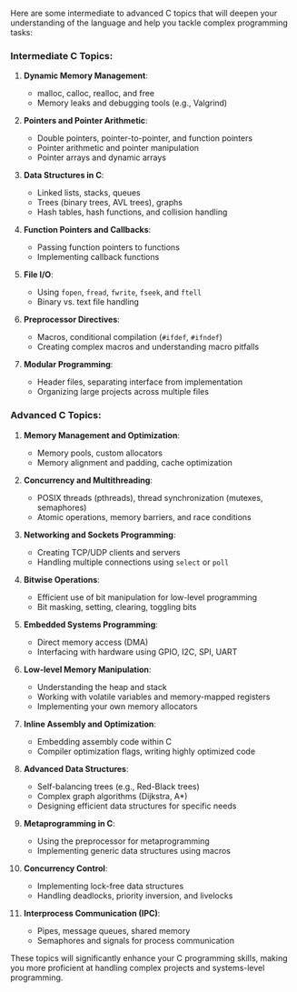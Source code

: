 Here are some intermediate to advanced C topics that will deepen your understanding of the language and help you tackle complex programming tasks:

### Intermediate C Topics:
1. **Dynamic Memory Management**:
   - malloc, calloc, realloc, and free
   - Memory leaks and debugging tools (e.g., Valgrind)

2. **Pointers and Pointer Arithmetic**:
   - Double pointers, pointer-to-pointer, and function pointers
   - Pointer arithmetic and pointer manipulation
   - Pointer arrays and dynamic arrays

3. **Data Structures in C**:
   - Linked lists, stacks, queues
   - Trees (binary trees, AVL trees), graphs
   - Hash tables, hash functions, and collision handling

4. **Function Pointers and Callbacks**:
   - Passing function pointers to functions
   - Implementing callback functions

5. **File I/O**:
   - Using `fopen`, `fread`, `fwrite`, `fseek`, and `ftell`
   - Binary vs. text file handling

6. **Preprocessor Directives**:
   - Macros, conditional compilation (`#ifdef`, `#ifndef`)
   - Creating complex macros and understanding macro pitfalls

7. **Modular Programming**:
   - Header files, separating interface from implementation
   - Organizing large projects across multiple files

### Advanced C Topics:
1. **Memory Management and Optimization**:
   - Memory pools, custom allocators
   - Memory alignment and padding, cache optimization

2. **Concurrency and Multithreading**:
   - POSIX threads (pthreads), thread synchronization (mutexes, semaphores)
   - Atomic operations, memory barriers, and race conditions

3. **Networking and Sockets Programming**:
   - Creating TCP/UDP clients and servers
   - Handling multiple connections using `select` or `poll`

4. **Bitwise Operations**:
   - Efficient use of bit manipulation for low-level programming
   - Bit masking, setting, clearing, toggling bits

5. **Embedded Systems Programming**:
   - Direct memory access (DMA)
   - Interfacing with hardware using GPIO, I2C, SPI, UART

6. **Low-level Memory Manipulation**:
   - Understanding the heap and stack
   - Working with volatile variables and memory-mapped registers
   - Implementing your own memory allocators

7. **Inline Assembly and Optimization**:
   - Embedding assembly code within C
   - Compiler optimization flags, writing highly optimized code

8. **Advanced Data Structures**:
   - Self-balancing trees (e.g., Red-Black trees)
   - Complex graph algorithms (Dijkstra, A*)
   - Designing efficient data structures for specific needs

9. **Metaprogramming in C**:
   - Using the preprocessor for metaprogramming
   - Implementing generic data structures using macros

10. **Concurrency Control**:
    - Implementing lock-free data structures
    - Handling deadlocks, priority inversion, and livelocks

11. **Interprocess Communication (IPC)**:
    - Pipes, message queues, shared memory
    - Semaphores and signals for process communication

These topics will significantly enhance your C programming skills, making you more proficient at handling complex projects and systems-level programming.

